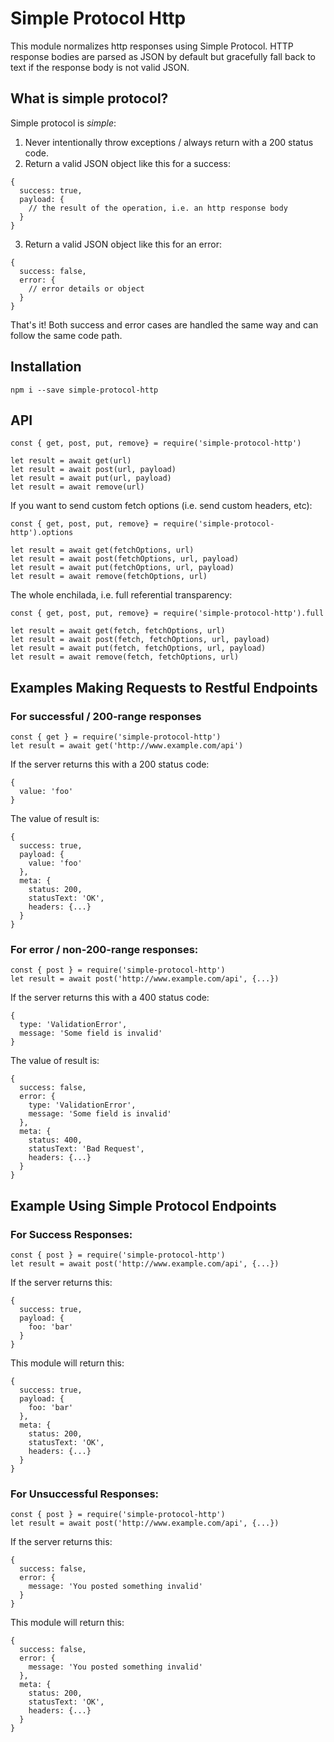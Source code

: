 # Simple Protocol Http

This module normalizes http responses using Simple Protocol.  HTTP response bodies are parsed as JSON by default but gracefully fall back to text if the response body is not valid JSON.

## What is simple protocol?

Simple protocol is *simple*:  
1) Never intentionally throw exceptions / always return with a 200 status code.  
2) Return a valid JSON object like this for a success:
```
{
  success: true,
  payload: {
    // the result of the operation, i.e. an http response body
  }
}
```
3) Return a valid JSON object like this for an error:
```
{
  success: false,
  error: {
    // error details or object
  }
}
```
That's it!  Both success and error cases are handled the same way and can follow the same code path.

## Installation
```
npm i --save simple-protocol-http
```

## API

```
const { get, post, put, remove} = require('simple-protocol-http')

let result = await get(url)
let result = await post(url, payload)
let result = await put(url, payload)
let result = await remove(url)

```

If you want to send custom fetch options (i.e. send custom headers, etc):

```
const { get, post, put, remove} = require('simple-protocol-http').options

let result = await get(fetchOptions, url)
let result = await post(fetchOptions, url, payload)
let result = await put(fetchOptions, url, payload)
let result = await remove(fetchOptions, url)

```

The whole enchilada, i.e. full referential transparency:
```
const { get, post, put, remove} = require('simple-protocol-http').full

let result = await get(fetch, fetchOptions, url)
let result = await post(fetch, fetchOptions, url, payload)
let result = await put(fetch, fetchOptions, url, payload)
let result = await remove(fetch, fetchOptions, url)

```

## Examples Making Requests to Restful Endpoints

### For successful / 200-range responses
```
const { get } = require('simple-protocol-http')
let result = await get('http://www.example.com/api')
```
If the server returns this with a 200 status code:
```
{
  value: 'foo'
}
```
The value of result is:
```
{
  success: true,
  payload: {
    value: 'foo'
  },
  meta: {
    status: 200,
    statusText: 'OK',
    headers: {...}
  }
}
```

### For error / non-200-range responses:
```
const { post } = require('simple-protocol-http')
let result = await post('http://www.example.com/api', {...})
```
If the server returns this with a 400 status code:
```
{
  type: 'ValidationError',
  message: 'Some field is invalid'
}
```
The value of result is:
```
{
  success: false,
  error: {
    type: 'ValidationError',
    message: 'Some field is invalid'
  },
  meta: {
    status: 400,
    statusText: 'Bad Request',
    headers: {...}
  }
}
```

## Example Using Simple Protocol Endpoints

### For Success Responses:
```
const { post } = require('simple-protocol-http')
let result = await post('http://www.example.com/api', {...})
```
If the server returns this:
```
{
  success: true,
  payload: {
    foo: 'bar'
  }
}
```
This module will return this:
```
{
  success: true,
  payload: {
    foo: 'bar'
  },
  meta: {
    status: 200,
    statusText: 'OK',
    headers: {...}
  }
}
```

### For Unsuccessful Responses:
```
const { post } = require('simple-protocol-http')
let result = await post('http://www.example.com/api', {...})
```
If the server returns this:
```
{
  success: false,
  error: {
    message: 'You posted something invalid'
  }
}
```
This module will return this:
```
{
  success: false,
  error: {
    message: 'You posted something invalid'
  },
  meta: {
    status: 200,
    statusText: 'OK',
    headers: {...}
  }
}
```
